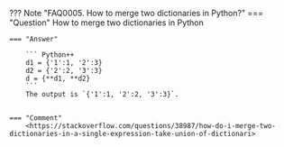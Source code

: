 ??? Note "FAQ0005. How to merge two dictionaries in Python?"
    === "Question"
        How to merge two dictionaries in Python

    === "Answer"        

        ``` Python++            
        d1 = {'1':1, '2':3}
        d2 = {'2':2, '3':3}
        d = {**d1, **d2}
        ``` 
        The output is `{'1':1, '2':2, '3':3}`.
        

    === "Comment"
        <https://stackoverflow.com/questions/38987/how-do-i-merge-two-dictionaries-in-a-single-expression-take-union-of-dictionari>